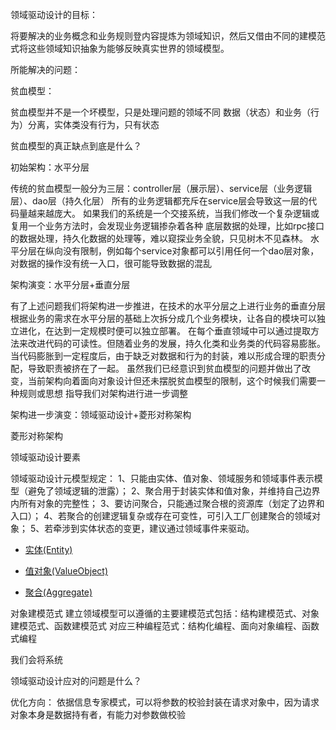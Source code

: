 领域驱动设计的目标：

将要解决的业务概念和业务规则登内容提炼为领域知识，然后又借由不同的建模范式将这些领域知识抽象为能够反映真实世界的领域模型。

所能解决的问题：

贫血模型：

贫血模型并不是一个坏模型，只是处理问题的领域不同
数据（状态）和业务（行为）分离，实体类没有行为，只有状态

贫血模型的真正缺点到底是什么？

初始架构：水平分层

传统的贫血模型一般分为三层：controller层（展示层）、service层（业务逻辑层）、dao层（持久化层）
所有的业务逻辑都充斥在service层会导致这一层的代码量越来越庞大。
如果我们的系统是一个交接系统，当我们修改一个复杂逻辑或复用一个业务方法时，会发现业务逻辑掺杂着各种
底层数据的处理，比如rpc接口的数据处理，持久化数据的处理等，难以窥探业务全貌，只见树木不见森林。
水平分层在纵向没有限制，例如每个service对象都可以引用任何一个dao层对象，对数据的操作没有统一入口，很可能导致数据的混乱

架构演变：水平分层+垂直分层

有了上述问题我们将架构进一步推进，在技术的水平分层之上进行业务的垂直分层
根据业务的需求在水平分层的基础上次拆分成几个业务模块，让各自的模块可以独立进化，在达到一定规模时便可以独立部署。
在每个垂直领域中可以通过提取方法来改进代码的可读性。但随着业务的发展，持久化类和业务类的代码容易膨胀。
当代码膨胀到一定程度后，由于缺乏对数据和行为的封装，难以形成合理的职责分配，导致职责被挤在了一起。
虽然我们已经意识到贫血模型的问题并做出了改变，当前架构向着面向对象设计但还未摆脱贫血模型的限制，这个时候我们需要一种规则或思想
指导我们对架构进行进一步调整

架构进一步演变：领域驱动设计+菱形对称架构

菱形对称架构

领域驱动设计要素

领域驱动设计元模型规定：
1、只能由实体、值对象、领域服务和领域事件表示模型（避免了领域逻辑的泄露）；
2、聚合用于封装实体和值对象，并维持自己边界内所有对象的完整性；
3、要访问聚合，只能通过聚合根的资源库（划定了边界和入口）；
4、若聚合的创建逻辑复杂或存在可变性，可引入工厂创建聚合的领域对象；
5、若牵涉到实体状态的变更，建议通过领域事件来驱动。

- [实体(Entity)](docs/element/Entity.md)

- [值对象(ValueObject)](docs/element/ValueObject.md)

- [聚合(Aggregate)](docs/element/Aggregate.md)

对象建模范式
建立领域模型可以遵循的主要建模范式包括：结构建模范式、对象建模范式、函数建模范式
对应三种编程范式：结构化编程、面向对象编程、函数式编程

我们会将系统

领域驱动设计应对的问题是什么？

优化方向：
依据信息专家模式，可以将参数的校验封装在请求对象中，因为请求对象本身是数据持有者，有能力对参数做校验


